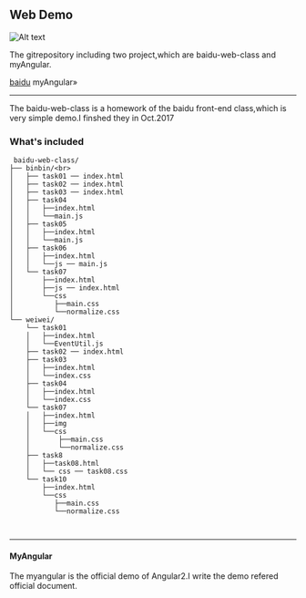
## Web Demo
![Alt text](https://timgsa.baidu.com/timg?image&quality=80&size=b9999_10000&sec=1523895936509&di=c839f6ee3240f97d59f113cccc48c4ec&imgtype=0&src=http%3A%2F%2F1.im.guokr.com%2FTCK6eThu1FlqcpM1bBVVltlY3dUpkDo_Nbq89ojfkbHMAQAABAEAAFBO.png)

 The gitrepository including two project,which are baidu-web-class and myAngular.  

   [baidu](#maangular)
   myAngular»

***


  The baidu-web-class is a homework of the baidu front-end class,which is very simple demo.I finshed they in Oct.2017


 ### What's included
 
```
 baidu-web-class/
├── binbin/<br>
│   ├── task01 ── index.html
│   ├── task02 ── index.html
│   ├── task03 ── index.html
│   ├── task04
│   │   ├──index.html
│   │   └──main.js
│   ├── task05
│   │   ├──index.html
│   │   └──main.js
│   ├── task06
│   │   ├──index.html
│   │   └──js ── main.js
│   └── task07
│       ├──index.html
│       ├──js ── index.html
│       └──css
│          ├──main.css
│          └──normalize.css
└── weiwei/
    └── task01
    │   ├──index.html
    │   └──EventUtil.js
    ├── task02 ── index.html
    ├── task03
    │   ├──index.html
    │   └──index.css
    ├── task04
    │   ├──index.html
    │   └──index.css
    └── task07
    │   ├──index.html
    │   ├──img
    │   └──css
    │       ├──main.css
    │       └──normalize.css
    ├── task8
    │   ├──task08.html
    │   └── css ── task08.css
    └── task10
        ├──index.html
        └──css
           ├──main.css
           └──normalize.css



```
***
#### MyAngular
<p>
  The myangular is the official demo of Angular2.I write the demo refered official document.
</p>
